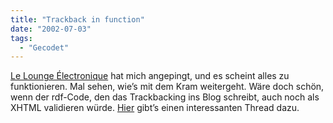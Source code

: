 ```yaml
---
title: "Trackback in function"
date: "2002-07-03"
tags:
  - "Gecodet"
---
```


[Le Lounge Électronique](http://www.groscurth.com/archives/000675.html) hat mich angepingt, und es scheint alles zu funktionieren. Mal sehen, wie’s mit dem Kram weitergeht. Wäre doch schön, wenn der rdf\-Code, den das Trackbacking ins Blog schreibt, auch noch als XHTML validieren würde. [Hier](http://www.movabletype.org/support/ib3/ikonboard.cgi?s=3d2360a6da17ffff;act=ST;f=18;t=3 "Movable Type Support Forum") gibt’s einen interessanten Thread dazu.
